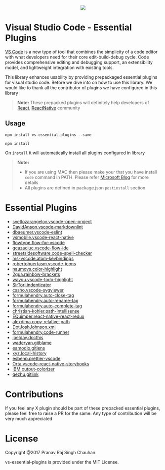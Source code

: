 
<center><img src="https://pbs.twimg.com/profile_images/922911523328081920/jEKFRPKV_400x400.jpg" /></center>

# Visual Studio Code - Essential Plugins

[VS Code](https://code.visualstudio.com/) is a new type of tool that combines the simplicity of a code editor with what developers need for their core edit-build-debug cycle. Code provides comprehensive editing and debugging support, an extensibility model, and lightweight integration with existing tools.

This library enhances usability by providing prepackaged essential plugins for visual studio code. Before we dive into on how to use this library. We would like to thank all the contributor of plugins we have configured in this library

> **Note:** These prepacked plugins will definitely help developers of [React](https://github.com/facebook/react), [ReactNative](https://github.com/facebook/react-native) community



## Usage

`npm install vs-essential-plugins --save`

`npm install`

On `install` it will automatically install all plugins configured in library

> **Note:**
> - If you are using MAC then please make your that you have install `code` command in PATH. Please refer [Microsoft Blog](https://code.visualstudio.com/docs/setup/mac#_launching-from-the-command-line) for more details
> - All plugins are defined in package.json `postinstall` section

# Essential Plugins
- [svetlozarangelov.vscode-open-project](https://marketplace.visualstudio.com/items?itemName=svetlozarangelov.vscode-open-project)
- [DavidAnson.vscode-markdownlint](https://marketplace.visualstudio.com/items?itemName=DavidAnson.vscode-markdownlint)
- [dbaeumer.vscode-eslint](https://marketplace.visualstudio.com/items?itemName=dbaeumer.vscode-eslint)
- [vsmobile.vscode-react-native](https://marketplace.visualstudio.com/items?itemName=vsmobile.vscode-react-native)
- [flowtype.flow-for-vscode](https://marketplace.visualstudio.com/items?itemName=flowtype.flow-for-vscode)
- [gcazaciuc.vscode-flow-ide](https://marketplace.visualstudio.com/items?itemName=gcazaciuc.vscode-flow-ide)
- [streetsidesoftware.code-spell-checker](https://marketplace.visualstudio.com/items?itemName=streetsidesoftware.code-spell-checker)
- [ms-vscode.atom-keybindings](https://marketplace.visualstudio.com/items?itemName=ms-vscode.atom-keybindings)
- [robertohuertasm.vscode-icons](https://marketplace.visualstudio.com/items?itemName=robertohuertasm.vscode-icons)
- [naumovs.color-highlight](https://marketplace.visualstudio.com/items?itemName=naumovs.color-highlight)
- [2gua.rainbow-brackets](https://marketplace.visualstudio.com/items?itemName=2gua.rainbow-brackets)
- [wayou.vscode-todo-highlight](https://marketplace.visualstudio.com/items?itemName=wayou.vscode-todo-highlight)
- [SirTori.indenticator](https://marketplace.visualstudio.com/items?itemName=SirTori.indenticator)
- [cssho.vscode-svgviewer](https://marketplace.visualstudio.com/items?itemName=cssho.vscode-svgviewer)
- [formulahendry.auto-close-tag](https://marketplace.visualstudio.com/items?itemName=formulahendry.auto-close-tag)
- [formulahendry.auto-rename-tag](https://marketplace.visualstudio.com/items?itemName=formulahendry.auto-rename-tag)
- [formulahendry.auto-complete-tag](https://marketplace.visualstudio.com/items?itemName=formulahendry.auto-complete-tag)
- [christian-kohler.path-intellisense](https://marketplace.visualstudio.com/items?itemName=christian-kohler.path-intellisense)
- [EQuimper.react-native-react-redux](https://marketplace.visualstudio.com/items?itemName=EQuimper.react-native-react-redux)
- [alexdima.copy-relative-path](https://marketplace.visualstudio.com/items?itemName=alexdima.copy-relative-path)
- [DotJoshJohnson.xml](https://marketplace.visualstudio.com/items?itemName=DotJoshJohnson.xml)
- [formulahendry.code-runner](https://marketplace.visualstudio.com/items?itemName=formulahendry.code-runner)
- [joelday.docthis](https://marketplace.visualstudio.com/items?itemName=joelday.docthis)
- [waderyan.gitblame](https://marketplace.visualstudio.com/items?itemName=waderyan.gitblame)
- [eamodio.gitlens](https://marketplace.visualstudio.com/items?itemName=eamodio.gitlens)
- [xyz.local-history](https://marketplace.visualstudio.com/items?itemName=xyz.local-history)
- [esbenp.prettier-vscode](https://marketplace.visualstudio.com/items?itemName=esbenp.prettier-vscode)
- [Orta.vscode-react-native-storybooks](https://marketplace.visualstudio.com/items?itemName=Orta.vscode-react-native-storybooks)
- [IBM.output-colorizer](https://marketplace.visualstudio.com/items?itemName=IBM.output-colorizer)
- [qezhu.gitlink](https://marketplace.visualstudio.com/items?itemName=qezhu.gitlink)


# Contributions
If you feel any X plugin should be part of these prepacked essential plugins, please feel free to raise a PR for the same. Any type of contribution will be very much appreciated

# License
Copyright @2017 Pranav Raj Singh Chauhan

vs-essential-plugins is provided under the MIT License.